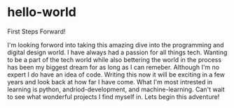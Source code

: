 # hello-world

First Steps Forward!

I'm looking forword into taking this amazing dive into the programming and digital design world. I have always had a passion for all things tech. Wanting to be a part of the tech world while also bettering the world in the process has been my biggest dream for as long as I can remeber. Although I'm no expert I do have an idea of code. Writing this now it will be exciting in a few years and look back at how far I have come. What I'm most intrested in learning is python, andriod-development, and machine-learning. Can't wait to see what wonderful projects I find myself in. Lets begin this adventure!
